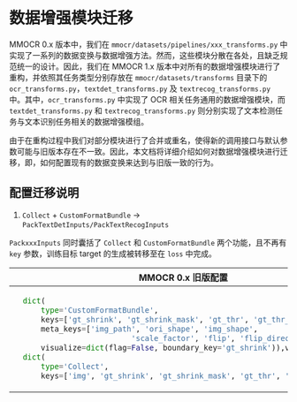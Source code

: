 # 数据增强模块迁移

MMOCR 0.x 版本中，我们在 `mmocr/datasets/pipelines/xxx_transforms.py` 中实现了一系列的数据变换与数据增强方法。然而，这些模块分散在各处，且缺乏规范统一的设计。因此，我们在 MMOCR 1.x 版本中对所有的数据增强模块进行了重构，并依照其任务类型分别存放在 `mmocr/datasets/transforms` 目录下的 `ocr_transforms.py`，`textdet_transforms.py` 及 `textrecog_transforms.py` 中。其中，`ocr_transforms.py` 中实现了 OCR 相关任务通用的数据增强模块，而 `textdet_transforms.py` 和 `textrecog_transforms.py` 则分别实现了文本检测任务与文本识别任务相关的数据增强模组。

由于在重构过程中我们对部分模块进行了合并或重名，使得新的调用接口与默认参数可能与旧版本存在不一致。因此，本文档将详细介绍如何对数据增强模块进行迁移，即，如何配置现有的数据变换来达到与旧版一致的行为。

## 配置迁移说明

1. `Collect` + `CustomFormatBundle` -> `PackTextDetInputs/PackTextRecogInputs`

`PackxxxInputs` 同时囊括了 `Collect` 和 `CustomFormatBundle` 两个功能，且不再有 `key` 参数，训练目标 target 的生成被转移至在 `loss` 中完成。

<table class="docutils">
<thead>
  <tr>
    <th>MMOCR 0.x 旧版配置</th>
    <th>MMOCR 1.x 新版配置</th>
  <tbody><tr>
  <td valign="top">

```python
  dict(
      type='CustomFormatBundle',
      keys=['gt_shrink', 'gt_shrink_mask', 'gt_thr', 'gt_thr_mask'],
      meta_keys=['img_path', 'ori_shape', 'img_shape',
                          'scale_factor', 'flip', 'flip_direction']
      visualize=dict(flag=False, boundary_key='gt_shrink')),v
  dict(
      type='Collect',
      keys=['img', 'gt_shrink', 'gt_shrink_mask', 'gt_thr', 'gt_thr_mask'])
```

</td><td>

```python
  dict(type='PackTextDetInputs', meta_keys=('img_path', 'ori_shape',
                                           'img_shape', 'scale_factor',
                                           'flip', 'flip_direction'))
```

</td></tr>
</thead>
</table>
